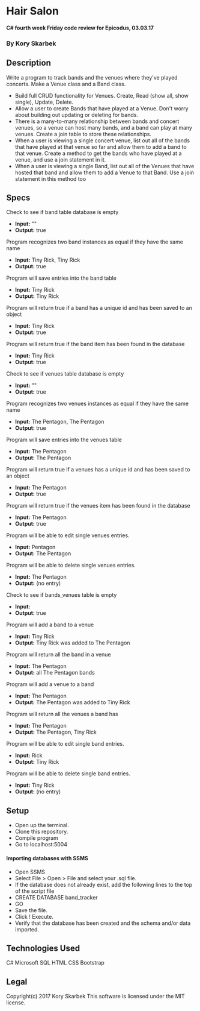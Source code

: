 # Hair Salon
**C# fourth week Friday code review for Epicodus, 03.03.17**
### By Kory Skarbek
## Description
Write a program to track bands and the venues where they've played concerts. Make a Venue class and a Band class.

* Build full CRUD functionality for Venues. Create, Read (show all, show single), Update, Delete.
* Allow a user to create Bands that have played at a Venue. Don't worry about building out updating or deleting for bands.
* There is a many-to-many relationship between bands and concert venues, so a venue can host many bands, and a band can play at many venues. Create a join table to store these relationships.
* When a user is viewing a single concert venue, list out all of the bands that have played at that venue so far and allow them to add a band to that venue. Create a method to get the bands who have played at a venue, and use a join statement in it.
* When a user is viewing a single Band, list out all of the Venues that have hosted that band and allow them to add a Venue to that Band. Use a join statement in this method too

## Specs

Check to see if band table database is empty
* **Input:** ""
* **Output:** true

Program recognizes two band instances as equal if they have the same name
* **Input:** Tiny Rick, Tiny Rick
* **Output:** true

Program will save entries into the band table
* **Input:** Tiny Rick
* **Output:** Tiny Rick

Program will return true if a band has a unique id and has been saved to an object
* **Input:** Tiny Rick
* **Output:** true

Program will return true if the band item has been found in the database
* **Input:** Tiny Rick
* **Output:** true

Check to see if venues table database is empty
* **Input:** ""
* **Output:** true

Program recognizes two venues instances as equal if they have the same name
* **Input:** The Pentagon, The Pentagon
* **Output:** true

Program will save entries into the venues table
* **Input:** The Pentagon
* **Output:** The Pentagon

Program will return true if a venues has a unique id and has been saved to an object
* **Input:** The Pentagon
* **Output:** true

Program will return true if the venues item has been found in the database
* **Input:** The Pentagon
* **Output:** true

Program will be able to edit single venues entries.
* **Input:** Pentagon
* **Output:** The Pentagon

Program will be able to delete single venues entries.
* **Input:** The Pentagon
* **Output:** (no entry)

Check to see if bands_venues table is empty
* **Input:**
* **Output:** true

Program will add a band to a venue
* **Input:** Tiny Rick
* **Output:** Tiny Rick was added to The Pentagon

Program will return all the band in a venue
* **Input:** The Pentagon
* **Output:** all The Pentagon bands

Program will add a venue to a band
* **Input:** The Pentagon
* **Output:** The Pentagon was added to Tiny Rick

Program will return all the venues a band has
* **Input:** The Pentagon
* **Output:** The Pentagon, Tiny Rick
<!--Ice Box-->

Program will be able to edit single band entries.
* **Input:** Rick
* **Output:** Tiny Rick

Program will be able to delete single band entries.
* **Input:** Tiny Rick
* **Output:** (no entry)

## Setup
* Open up the terminal.
* Clone this repository.
* Compile program
* Go to localhost:5004
#### Importing databases with SSMS
* Open SSMS
* Select File > Open > File and select your .sql file.
* If the database does not already exist, add the following lines to the top of the script file
* CREATE DATABASE band_tracker
* GO
* Save the file.
* Click ! Execute.
* Verify that the database has been created and the schema and/or data imported.

## Technologies Used
C#
Microsoft SQL
HTML
CSS
Bootstrap

## Legal
Copyright(c) 2017 Kory Skarbek
This software is licensed under the MIT license.
